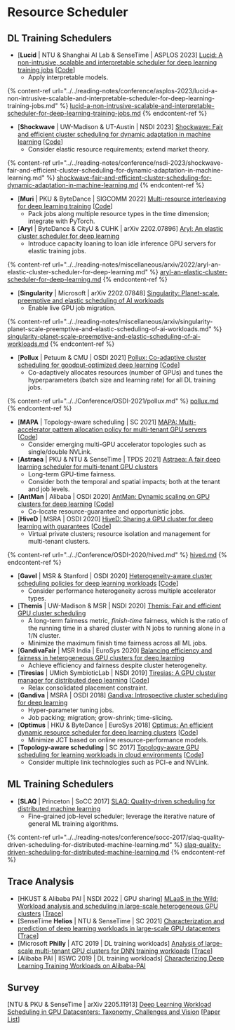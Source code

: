 # Resource Scheduler

## DL Training Schedulers

* \[**Lucid** | NTU & Shanghai AI Lab & SenseTime | ASPLOS 2023] [Lucid: A non-intrusive, scalable and interpretable scheduler for deep learning training jobs](https://doi.org/10.1145/3575693.3575705) \[[Code](https://github.com/S-Lab-System-Group/Lucid)]
  * Apply interpretable models.

{% content-ref url="../../reading-notes/conference/asplos-2023/lucid-a-non-intrusive-scalable-and-interpretable-scheduler-for-deep-learning-training-jobs.md" %}
[lucid-a-non-intrusive-scalable-and-interpretable-scheduler-for-deep-learning-training-jobs.md](../../reading-notes/conference/asplos-2023/lucid-a-non-intrusive-scalable-and-interpretable-scheduler-for-deep-learning-training-jobs.md)
{% endcontent-ref %}

* \[**Shockwave** | UW-Madison & UT-Austin | NSDI 2023] [Shockwave: Fair and efficient cluster scheduling for dynamic adaptation in machine learning](https://www.usenix.org/conference/nsdi23/presentation/zheng-0) \[[Code](https://github.com/uw-mad-dash/shockwave)]
  * Consider elastic resource requirements; extend market theory.

{% content-ref url="../../reading-notes/conference/nsdi-2023/shockwave-fair-and-efficient-cluster-scheduling-for-dynamic-adaptation-in-machine-learning.md" %}
[shockwave-fair-and-efficient-cluster-scheduling-for-dynamic-adaptation-in-machine-learning.md](../../reading-notes/conference/nsdi-2023/shockwave-fair-and-efficient-cluster-scheduling-for-dynamic-adaptation-in-machine-learning.md)
{% endcontent-ref %}

* \[**Muri** | PKU & ByteDance | SIGCOMM 2022] [Multi-resource interleaving for deep learning training](https://doi.org/10.1145/3544216.3544224) \[[Code](https://github.com/Rivendile/Muri)]
  * Pack jobs along multiple resource types in the time dimension; integrate with PyTorch.
* \[**Aryl** | ByteDance & CityU & CUHK | arXiv 2202.07896] [Aryl: An elastic cluster scheduler for deep learning](https://arxiv.org/abs/2202.07896)
  * Introduce capacity loaning to loan idle inference GPU servers for elastic training jobs.

{% content-ref url="../../reading-notes/miscellaneous/arxiv/2022/aryl-an-elastic-cluster-scheduler-for-deep-learning.md" %}
[aryl-an-elastic-cluster-scheduler-for-deep-learning.md](../../reading-notes/miscellaneous/arxiv/2022/aryl-an-elastic-cluster-scheduler-for-deep-learning.md)
{% endcontent-ref %}

* \[**Singularity** | Microsoft | arXiv 2202.07848] [Singularity: Planet-scale, preemptive and elastic scheduling of AI workloads](https://arxiv.org/abs/2202.07848)
  * Enable live GPU job migration.

{% content-ref url="../../reading-notes/miscellaneous/arxiv/singularity-planet-scale-preemptive-and-elastic-scheduling-of-ai-workloads.md" %}
[singularity-planet-scale-preemptive-and-elastic-scheduling-of-ai-workloads.md](../../reading-notes/miscellaneous/arxiv/singularity-planet-scale-preemptive-and-elastic-scheduling-of-ai-workloads.md)
{% endcontent-ref %}

* \[**Pollux** | Petuum & CMU | OSDI 2021] [Pollux: Co-adaptive cluster scheduling for goodput-optimized deep learning](https://www.usenix.org/conference/osdi21/presentation/qiao) \[[Code](https://github.com/petuum/adaptdl)]
  * Co-adaptively allocates resources (number of GPUs) and tunes the hyperparameters (batch size and learning rate) for all DL training jobs.

{% content-ref url="../../Conference/OSDI-2021/pollux.md" %}
[pollux.md](../../Conference/OSDI-2021/pollux.md)
{% endcontent-ref %}

* \[**MAPA** | Topology-aware scheduling | SC 2021] [MAPA: Multi-accelerator pattern allocation policy for multi-tenant GPU servers](https://doi.org/10.1145/3458817.3480853) \[[Code](https://github.com/socal-ucr/MAPA)]
  * Consider emerging multi-GPU accelerator topologies such as single/double NVLink.
* \[**Astraea** | PKU & NTU & SenseTime | TPDS 2021] [Astraea: A fair deep learning scheduler for multi-tenant GPU clusters](https://ieeexplore.ieee.org/abstract/document/9655467)
  * Long-term GPU-time fairness.
  * Consider both the temporal and spatial impacts; both at the tenant and job levels.
* \[**AntMan** | Alibaba | OSDI 2020] [AntMan: Dynamic scaling on GPU clusters for deep learning](https://www.usenix.org/conference/osdi20/presentation/xiao) \[[Code](https://github.com/alibaba/GPU-scheduler-for-deep-learning)]
  * Co-locate resource-guarantee and opportunistic jobs.
* \[**HiveD** | MSRA | OSDI 2020] [HiveD: Sharing a GPU cluster for deep learning with guarantees](https://www.usenix.org/conference/osdi20/presentation/zhao-hanyu) \[[Code](https://github.com/microsoft/hivedscheduler)]
  * Virtual private clusters; resource isolation and management for multi-tenant clusters.

{% content-ref url="../../Conference/OSDI-2020/hived.md" %}
[hived.md](../../Conference/OSDI-2020/hived.md)
{% endcontent-ref %}

* \[**Gavel** | MSR & Stanford | OSDI 2020] [Heterogeneity-aware cluster scheduling policies for deep learning workloads](https://www.usenix.org/conference/osdi20/presentation/narayanan-deepak) \[[Code](https://github.com/stanford-futuredata/gavel)]
  * Consider performance heterogeneity across multiple accelerator types.
* \[**Themis** | UW-Madison & MSR | NSDI 2020] [Themis: Fair and efficient GPU cluster scheduling](https://www.usenix.org/conference/nsdi20/presentation/mahajan)
  * A long-term fairness metric, _finish-time_ fairness, which is the ratio of the running time in a shared cluster with N jobs to running alone in a 1/N cluster.
  * Minimize the maximum finish time fairness across all ML jobs.
* \[**GandivaFair** | MSR India | EuroSys 2020] [Balancing efficiency and fairness in heterogeneous GPU clusters for deep learning](https://doi.org/10.1145/3342195.3387555)
  * Achieve efficiency and fairness despite cluster heterogeneity.
* \[**Tiresias** | UMich SymbioticLab | NSDI 2019] [Tiresias: A GPU cluster manager for distributed deep learning](https://www.usenix.org/conference/nsdi19/presentation/gu) \[[Code](https://github.com/SymbioticLab/Tiresias)]
  * Relax consolidated placement constraint.
* \[**Gandiva** | MSRA | OSDI 2018] [Gandiva: Introspective cluster scheduling for deep learning](https://www.usenix.org/conference/osdi18/presentation/xiao)
  * Hyper-parameter tuning jobs.
  * Job packing; migration; grow-shrink; time-slicing.
* \[**Optimus** | HKU & ByteDance | EuroSys 2018] [Optimus: An efficient dynamic resource scheduler for deep learning clusters](https://doi.org/10.1145/3190508.3190517) \[[Code](https://github.com/pengyanghua/optimus)]
  * Minimize JCT based on online resource-performance models.
* \[**Topology-aware scheduling** | SC 2017] [Topology-aware GPU scheduling for learning workloads in cloud environments](https://doi.org/10.1145/3126908.3126933) \[[Code](https://github.com/HiEST/gpu-topo-aware)]
  * Consider multiple link technologies such as PCI-e and NVLink.

## ML Training Schedulers

* \[**SLAQ** | Princeton | SoCC 2017] [SLAQ: Quality-driven scheduling for distributed machine learning](https://doi.org/10.1145/3127479.3127490)
  * Fine-grained job-level scheduler; leverage the iterative nature of general ML training algorithms.

{% content-ref url="../../reading-notes/conference/socc-2017/slaq-quality-driven-scheduling-for-distributed-machine-learning.md" %}
[slaq-quality-driven-scheduling-for-distributed-machine-learning.md](../../reading-notes/conference/socc-2017/slaq-quality-driven-scheduling-for-distributed-machine-learning.md)
{% endcontent-ref %}

## Trace Analysis

* \[HKUST & Alibaba PAI | NSDI 2022 | GPU sharing] [MLaaS in the Wild: Workload analysis and scheduling in large-scale heterogeneous GPU clusters](https://www.usenix.org/conference/nsdi22/presentation/weng) \[[Trace](https://github.com/alibaba/clusterdata/tree/master/cluster-trace-gpu-v2020)]
* \[SenseTime **Helios** | NTU & SenseTime | SC 2021] [Characterization and prediction of deep learning workloads in large-scale GPU datacenters](https://doi.org/10.1145/3458817.3476223) \[[Trace](https://github.com/S-Lab-System-Group/HeliosData)]
* \[Microsoft **Philly** | ATC 2019 | DL training workloads] [Analysis of large-scale multi-tenant GPU clusters for DNN training workloads](https://www.usenix.org/conference/atc19/presentation/jeon) \[[Trace](https://github.com/msr-fiddle/philly-traces)]
* \[Alibaba PAI | IISWC 2019 | DL training workloads] [Characterizing Deep Learning Training Workloads on Alibaba-PAI](https://ieeexplore.ieee.org/document/9042047)

## Survey

\[NTU & PKU & SenseTime | arXiv 2205.11913] [Deep Learning Workload Scheduling in GPU Datacenters: Taxonomy, Challenges and Vision](https://arxiv.org/abs/2205.11913) \[[Paper List](https://github.com/S-Lab-System-Group/Awesome-DL-Scheduling-Papers)]
